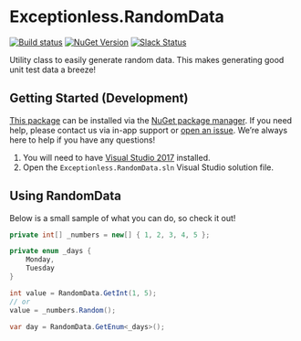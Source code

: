 # Exceptionless.RandomData
[![Build status](https://ci.appveyor.com/api/projects/status/jiw0i4c33c70ofqq/branch/master?svg=true)](https://ci.appveyor.com/project/Exceptionless/exceptionless-randomdata) 
[![NuGet Version](http://img.shields.io/nuget/v/Exceptionless.RandomData.svg?style=flat)](https://www.nuget.org/packages/Exceptionless.RandomData/)
[![Slack Status](https://slack.exceptionless.com/badge.svg)](https://slack.exceptionless.com)

Utility class to easily generate random data. This makes generating good unit test data a breeze!

## Getting Started (Development)

[This package](https://www.nuget.org/packages/Exceptionless.RandomData/) can be installed via the [NuGet package manager](https://docs.nuget.org/consume/Package-Manager-Dialog). If you need help, please contact us via in-app support or [open an issue](https://github.com/exceptionless/Exceptionless.RandomData/issues/new). We’re always here to help if you have any questions!

1. You will need to have [Visual Studio 2017](http://www.visualstudio.com/products/visual-studio-community-vs) installed.
2. Open the `Exceptionless.RandomData.sln` Visual Studio solution file.

## Using RandomData

Below is a small sample of what you can do, so check it out!

```csharp
private int[] _numbers = new[] { 1, 2, 3, 4, 5 };

private enum _days {
    Monday,
    Tuesday
}

int value = RandomData.GetInt(1, 5);
// or
value = _numbers.Random();
    
var day = RandomData.GetEnum<_days>();
```
